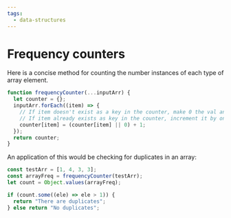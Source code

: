 ```yaml
---
tags:
  - data-structures
---
```


# Frequency counters

Here is a concise method for counting the number instances of each type of array
element.

```js
function frequencyCounter(...inputArr) {
  let counter = {};
  inputArr.forEach((item) => {
    // If item doesn't exist as a key in the counter, make 0 the val and add one
    // If item already exists as key in the counter, increment it by one
    counter[item] = (counter[item] || 0) + 1;
  });
  return counter;
}
```

An application of this would be checking for duplicates in an array:

```js
const testArr = [1, 4, 3, 3];
const arrayFreq = frequencyCounter(testArr);
let count = Object.values(arrayFreq);

if (count.some((ele) => ele > 1)) {
  return "There are duplicates";
} else return "No duplicates";
```
